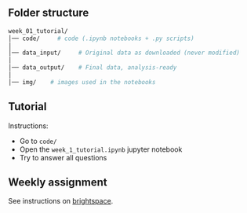 ## Folder structure


```bash
week_01_tutorial/
│── code/     # code (.ipynb notebooks + .py scripts)
│
│── data_input/     # Original data as downloaded (never modified)
│
│── data_output/    # Final data, analysis-ready
│
│── img/    # images used in the notebooks
```


## Tutorial

Instructions:
- Go to `code/`
- Open the `week_1_tutorial.ipynb` jupyter notebook
- Try to answer all questions


## Weekly assignment

See instructions on [brightspace](https://brightspace.universiteitleiden.nl/).
